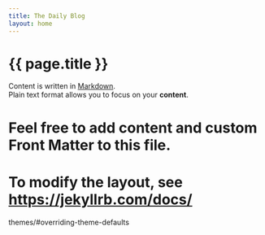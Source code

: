 ```yaml
---
title: The Daily Blog
layout: home
---
```


# {{ page.title }}

Content is written in [Markdown](https://learnxinyminutes.com/docs/markdown/).     
Plain text format allows you to focus on your **content**.

# Feel free to add content and custom Front Matter to this file.
# To modify the layout, see https://jekyllrb.com/docs/
themes/#overriding-theme-defaults